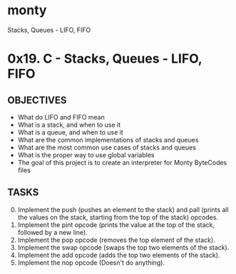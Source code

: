 # monty
Stacks, Queues - LIFO, FIFO

# 0x19. C - Stacks, Queues - LIFO, FIFO
## OBJECTIVES
* What do LIFO and FIFO mean
* What is a stack, and when to use it
* What is a queue, and when to use it
* What are the common implementations of stacks and queues
* What are the most common use cases of stacks and queues
* What is the proper way to use global variables
* The goal of this project is to create an interpreter for Monty ByteCodes files
## TASKS
0. Implement the push (pushes an element to the stack) and pall (prints all the values on the stack, starting from the top of the stack) opcodes.
1. Implement the pint opcode (prints the value at the top of the stack, followed by a new line).
2. Implement the pop opcode (removes the top element of the stack).
3. Implement the swap opcode (swaps the top two elements of the stack).
4. Implement the add opcode (adds the top two elements of the stack).
5. Implement the nop opcode (Doesn't do anything).